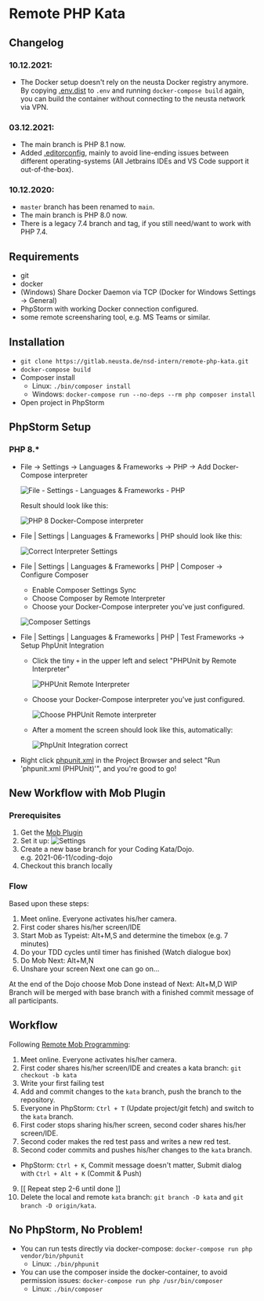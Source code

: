 # Remote PHP Kata

## Changelog

### 10.12.2021:

* The Docker setup doesn't rely on the neusta Docker registry anymore. By copying [.env.dist](.env.dist) to `.env` and
  running `docker-compose build` again, you can build the container without connecting to the neusta network via VPN.

### 03.12.2021:

* The main branch is PHP 8.1 now.
* Added [.editorconfig](.editorconfig), mainly to avoid line-ending issues between different operating-systems (All
  Jetbrains IDEs and VS Code support it out-of-the-box).

### 10.12.2020:

* `master` branch has been renamed to `main`.
* The main branch is PHP 8.0 now.
* There is a legacy 7.4 branch and tag, if you still need/want to work with PHP 7.4.

## Requirements

* git
* docker
* (Windows) Share Docker Daemon via TCP (Docker for Windows Settings -> General)
* PhpStorm with working Docker connection configured.
* some remote screensharing tool, e.g. MS Teams or similar.

## Installation

* `git clone https://gitlab.neusta.de/nsd-intern/remote-php-kata.git`
* `docker-compose build`
* Composer install
  * Linux: `./bin/composer install`
  * Windows: `docker-compose run --no-deps --rm php composer install`
* Open project in PhpStorm

## PhpStorm Setup

### PHP 8.*

* File -> Settings -> Languages & Frameworks -> PHP -> Add Docker-Compose interpreter

  ![File - Settings - Languages & Frameworks - PHP](.manual/remote-interpreter-docker-compose.png)

  Result should look like this:

  ![PHP 8 Docker-Compose interpreter](.manual/interpreter-v8-full.png)

* File | Settings | Languages & Frameworks | PHP should look like this:

  ![Correct Interpreter Settings](.manual/interpreter-correct-v8.png)

* File | Settings | Languages & Frameworks | PHP | Composer -> Configure Composer
  * Enable Composer Settings Sync
  * Choose Composer by Remote Interpreter
  * Choose your Docker-Compose interpreter you've just configured.

  ![Composer Settings](.manual/composer-settings-v8.png)

* File | Settings | Languages & Frameworks | PHP | Test Frameworks -> Setup PhpUnit Integration
  * Click the tiny `+` in the upper left and select "PHPUnit by Remote Interpreter"

    ![PHPUnit Remote Interpreter](.manual/phpunit-remote-interpreter.png)

  * Choose your Docker-Compose interpreter you've just configured.

    ![Choose PHPUnit Remote interpreter](.manual/phpunit-interpreter-selection-v8.png)

  * After a moment the screen should look like this, automatically:

    ![PhpUnit Integration correct](.manual/phpunit-correct-v8.png)

* Right click [phpunit.xml](./phpunit.xml) in the Project Browser and select "Run 'phpunit.xml (PHPUnit)'", and you're
  good to go!

## New Workflow with Mob Plugin

### Prerequisites

1. Get the [Mob Plugin](https://plugins.jetbrains.com/plugin/14266-mob)
2. Set it up:
   ![Settings](.manual/mob-settings.png)
3. Create a new base branch for your Coding Kata/Dojo.   
   e.g. 2021-06-11/coding-dojo
4. Checkout this branch locally

### Flow

Based upon these steps:

1. Meet online. Everyone activates his/her camera.
2. First coder shares his/her screen/IDE
3. Start Mob as Typeist: Alt+M,S and determine the timebox (e.g. 7 minutes)
3. Do your TDD cycles until timer has finished (Watch dialogue box)
4. Do Mob Next: Alt+M,N
5. Unshare your screen Next one can go on...

At the end of the Dojo choose Mob Done instead of Next: Alt+M,D WIP Branch will be merged with base branch with a
finished commit message of all participants.

## Workflow

Following [Remote Mob Programming](https://www.remotemobprogramming.org/#git-handover):

1. Meet online. Everyone activates his/her camera.
2. First coder shares his/her screen/IDE and creates a kata branch: `git checkout -b kata`
3. Write your first failing test
4. Add and commit changes to the `kata` branch, push the branch to the repository.
5. Everyone in PhpStorm: `Ctrl + T` (Update project/git fetch) and switch to the `kata` branch.
6. First coder stops sharing his/her screen, second coder shares his/her screen/IDE.
7. Second coder makes the red test pass and writes a new red test.
8. Second coder commits and pushes his/her changes to the `kata` branch.
  * PhpStorm: `Ctrl + K`, Commit message doesn't matter, Submit dialog with `Ctrl + Alt + K` (Commit & Push)
9. \[\[ Repeat step 2-6 until done \]\]
10. Delete the local and remote `kata` branch: `git branch -D kata` and `git branch -D origin/kata`.

## No PhpStorm, No Problem!

* You can run tests directly via docker-compose: `docker-compose run php vendor/bin/phpunit`
  * Linux: `./bin/phpunit`
* You can use the composer inside the docker-container, to avoid permission
  issues: `docker-compose run php /usr/bin/composer`
  * Linux:  `./bin/composer`

